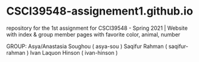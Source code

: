# CSCI39548-assignement1.github.io
repository for the 1st assignment for CSCI39548 - Spring 2021 | Website with index &amp; group member pages with favorite color, animal, number

GROUP:
Asya/Anastasia Soughou ( asya-sou ) 
Saqifur Rahman ( saqifur-rahman )
Ivan Laquon Hinson ( ivan-hinson )
